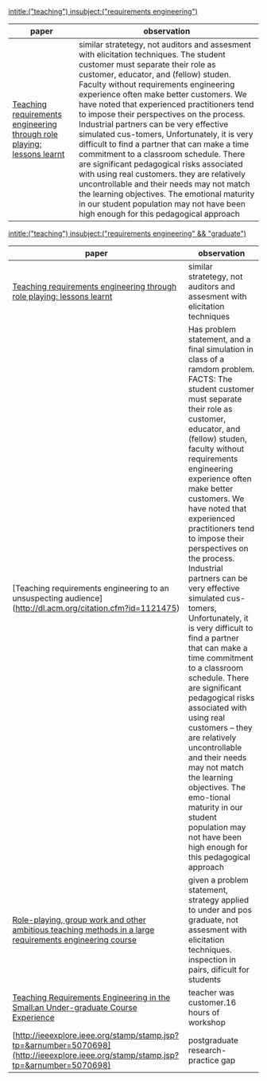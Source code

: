 
[intitle:("teaching") insubject:("requirements engineering")](https://scholar.google.com.pe/scholar?q=intitle%3A%28%22teaching%22%29+insubject%3A%28%22requirements+engineering%22%29&btnG=&hl=en&as_sdt=0%2C5)

|paper|observation|
|---|---|
|[Teaching requirements engineering through role playing: lessons learnt](http://ieeexplore.ieee.org/xpls/abs_all.jsp?arnumber=1232754)|similar stratetegy, not auditors and assesment with elicitation techniques. The student customer must separate their role as customer, educator, and (fellow) studen. Faculty without requirements engineering experience often make better customers. We have noted that experienced practitioners tend to impose their perspectives on the process. Industrial partners can be very effective simulated cus-tomers, Unfortunately, it is very difficult to find a partner that can make a time commitment to a classroom schedule. There are significant pedagogical risks associated with using real customers. they are relatively uncontrollable and their needs may not match the learning objectives. The emotional maturity in our student population may not have been high enough for this pedagogical approach |  

[intitle:("teaching") insubject:("requirements engineering" && "graduate")](https://scholar.google.com.pe/scholar?start=0&q=intitle:(%22teaching%22)+insubject:(%22requirements+engineering%22+%26%26+%22graduate%22)+&hl=en&as_sdt=0,5)

|paper|observation|
|---|---|
|[Teaching requirements engineering through role playing: lessons learnt](http://ieeexplore.ieee.org/xpls/abs_all.jsp?arnumber=1232754)| similar stratetegy, not auditors and assesment with elicitation techniques |
|[Teaching requirements engineering to an unsuspecting audience] (http://dl.acm.org/citation.cfm?id=1121475)| Has problem statement, and a final simulation in class of a ramdom problem.  FACTS: The student customer must separate their role as customer, educator, and (fellow) studen, faculty without requirements engineering experience often make better customers. We have noted that experienced practitioners tend to impose their perspectives on the process. Industrial partners can be very effective simulated cus-tomers, Unfortunately, it is very difficult to find a partner that can make a time commitment to a classroom schedule.  There are significant pedagogical risks associated with using real customers – they are relatively uncontrollable and their needs may not match the learning objectives. The emo-tional maturity in our student population may not have been high enough for this pedagogical approach |
|[Role-playing, group work and other ambitious teaching methods in a large requirements engineering course](http://ieeexplore.ieee.org/stamp/stamp.jsp?tp=&arnumber=1316712)| given a problem statement, strategy applied to under and pos graduate, not assesment with elicitation techniques. inspection in pairs, dificult for students|
|[Teaching Requirements Engineering in the Small:an Under-graduate Course Experience](http://scholar.google.com.pe/scholar_url?url=http%3A%2F%2Fciteseerx.ist.psu.edu%2Fviewdoc%2Fdownload%3Fdoi%3D10.1.1.120.4415%26rep%3Drep1%26type%3Dpdf&hl=en&sa=T&oi=ggp&ct=res&cd=3&ei=4AX3VOihCuLC0QGAioHABw&scisig=AAGBfm2jAMn4qkap7pzdKGnlUSzPBDT9pw&nossl=1&ws=1301x603)|teacher was customer.16 hours of workshop|  
|[http://ieeexplore.ieee.org/stamp/stamp.jsp?tp=&arnumber=5070698](http://ieeexplore.ieee.org/stamp/stamp.jsp?tp=&arnumber=5070698)|postgraduate research-practice gap|

